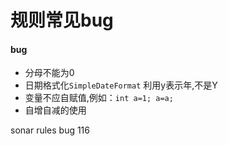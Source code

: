 # 规则常见bug

#### bug 

- 分母不能为0
- 日期格式化`SimpleDateFormat` 利用y表示年,不是Y
- 变量不应自赋值,例如：`int a=1; a=a;`
- 自增自减的使用


sonar rules bug 116
